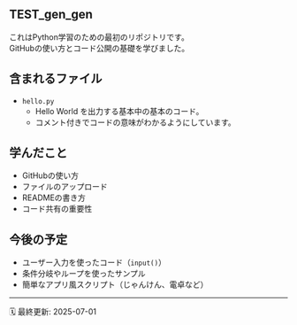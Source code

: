 ## TEST_gen_gen

これはPython学習のための最初のリポジトリです。  
GitHubの使い方とコード公開の基礎を学びました。

## 含まれるファイル

- `hello.py`  
  - Hello World を出力する基本中の基本のコード。
  - コメント付きでコードの意味がわかるようにしています。

##  学んだこと

- GitHubの使い方
- ファイルのアップロード
- READMEの書き方
- コード共有の重要性

## 今後の予定

- ユーザー入力を使ったコード（`input()`）
- 条件分岐やループを使ったサンプル
- 簡単なアプリ風スクリプト（じゃんけん、電卓など）

---

🗓 最終更新: 2025-07-01  
